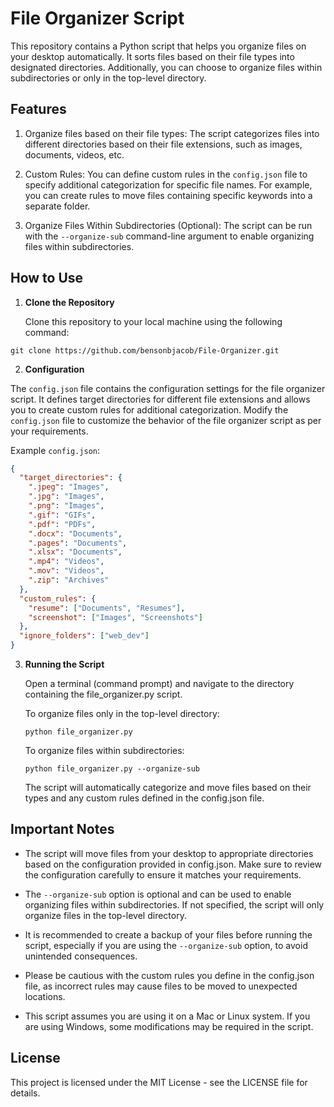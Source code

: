 # File Organizer Script

This repository contains a Python script that helps you organize files on your desktop automatically. It sorts files based on their file types into designated directories. Additionally, you can choose to organize files within subdirectories or only in the top-level directory.

## Features

1. Organize files based on their file types: The script categorizes files into different directories based on their file extensions, such as images, documents, videos, etc.

2. Custom Rules: You can define custom rules in the `config.json` file to specify additional categorization for specific file names. For example, you can create rules to move files containing specific keywords into a separate folder.

3. Organize Files Within Subdirectories (Optional): The script can be run with the `--organize-sub` command-line argument to enable organizing files within subdirectories.

## How to Use

1. **Clone the Repository**

   Clone this repository to your local machine using the following command:

```git clone https://github.com/bensonbjacob/File-Organizer.git```


2. **Configuration**

The `config.json` file contains the configuration settings for the file organizer script. It defines target directories for different file extensions and allows you to create custom rules for additional categorization. Modify the `config.json` file to customize the behavior of the file organizer script as per your requirements.

Example `config.json`:

```json
{
  "target_directories": {
    ".jpeg": "Images",
    ".jpg": "Images",
    ".png": "Images",
    ".gif": "GIFs",
    ".pdf": "PDFs",
    ".docx": "Documents",
    ".pages": "Documents",
    ".xlsx": "Documents",
    ".mp4": "Videos",
    ".mov": "Videos",
    ".zip": "Archives"
  },
  "custom_rules": {
    "resume": ["Documents", "Resumes"],
    "screenshot": ["Images", "Screenshots"]
  },
  "ignore_folders": ["web_dev"]
}
```

3. **Running the Script**

    Open a terminal (command prompt) and navigate to the directory containing the file_organizer.py script.

    To organize files only in the top-level directory:

    ```python file_organizer.py```

    To organize files within subdirectories:

    ```python file_organizer.py --organize-sub```

    The script will automatically categorize and move files based on their types and any custom rules defined in the config.json file.

## Important Notes
* The script will move files from your desktop to appropriate directories based on the configuration provided in config.json. Make sure to review the configuration carefully to ensure it matches your requirements.

* The ```--organize-sub``` option is optional and can be used to enable organizing files within subdirectories. If not specified, the script will only organize files in the top-level directory.

* It is recommended to create a backup of your files before running the script, especially if you are using the ```--organize-sub``` option, to avoid unintended consequences.

* Please be cautious with the custom rules you define in the config.json file, as incorrect rules may cause files to be moved to unexpected locations.

* This script assumes you are using it on a Mac or Linux system. If you are using Windows, some modifications may be required in the script.

## License
This project is licensed under the MIT License - see the LICENSE file for details.